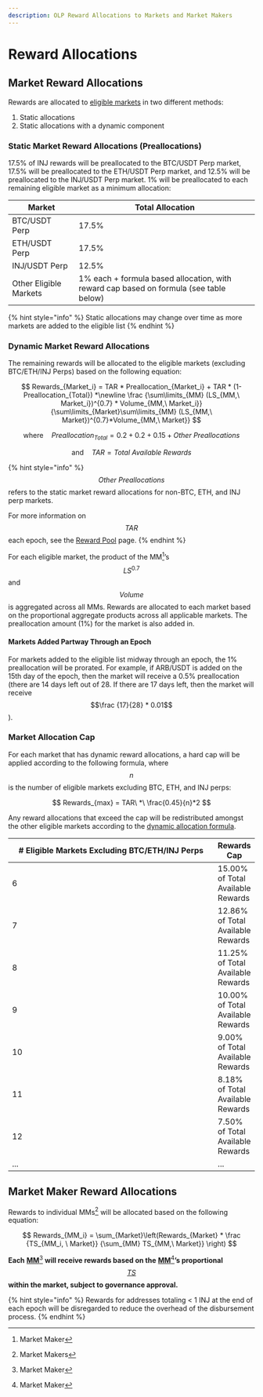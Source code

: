 ```yaml
---
description: OLP Reward Allocations to Markets and Market Makers
---
```


# Reward Allocations

## Market Reward Allocations

Rewards are allocated to [eligible markets](eligible-markets.md) in two different methods:

1. Static allocations
2. Static allocations with a dynamic component

### Static Market Reward Allocations (Preallocations)

17.5% of INJ rewards will be preallocated to the BTC/USDT Perp market, 17.5% will be preallocated to the ETH/USDT Perp market, and 12.5% will be preallocated to the INJ/USDT Perp market. 1% will be preallocated to each remaining eligible market as a minimum allocation:&#x20;

| Market                 | Total Allocation                                                                       |
| ---------------------- | -------------------------------------------------------------------------------------- |
| BTC/USDT Perp          | 17.5%                                                                                  |
| ETH/USDT Perp          | 17.5%                                                                                  |
| INJ/USDT Perp          | 12.5%                                                                                  |
| Other Eligible Markets | 1% each + formula based allocation, with reward cap based on formula (see table below) |

{% hint style="info" %}
Static allocations may change over time as more markets are added to the eligible list
{% endhint %}

### Dynamic Market Reward Allocations

The remaining rewards will be allocated to the eligible markets (excluding BTC/ETH/INJ Perps) based on the following equation:&#x20;

$$
Rewards_{Market_i} = TAR * Preallocation_{Market_i} + TAR * (1- Preallocation_{Total}) *\newline \frac {\sum\limits_{MM} (LS_{MM,\  Market_i})^{0.7} * Volume_{MM,\  Market_i}} {\sum\limits_{Market}\sum\limits_{MM} (LS_{MM,\ Market})^{0.7}*Volume_{MM,\ Market}}
$$

$$
\text{where} \quad Preallocation_{Total} = 0.2+0.2+0.15+Other\  Preallocations
$$

$$
\text{and} \quad TAR = Total\ Available\ Rewards
$$

{% hint style="info" %}
$$Other\ Preallocations$$ refers to the static market reward allocations for non-BTC, ETH, and INJ perp markets.

For more information on $$TAR$$ each epoch, see the [Reward Pool](../olp-rewards.md) page.
{% endhint %}

For each eligible market, the product of the MM[^1]’s $$LS^{0.7}$$ and $$Volume$$ is aggregated across all MMs. Rewards are allocated to each market based on the proportional aggregate products across all applicable markets. The preallocation amount (1%) for the market is also added in.&#x20;

#### Markets Added Partway Through an Epoch

For markets added to the eligible list midway through an epoch, the 1% preallocation will be prorated. For example, if ARB/USDT is added on the 15th day of the epoch, then the market will receive a 0.5% preallocation (there are 14 days left out of 28. If there are 17 days left, then the market will receive $$\frac {17}{28} * 0.01$$).

### Market Allocation Cap

For each market that has dynamic reward allocations, a hard cap will be applied according to the following formula, where $$n$$ is the number of eligible markets excluding BTC, ETH, and INJ perps:

$$
Rewards_{max} = TAR\ *\ \frac{0.45}{n}*2
$$

Any reward allocations that exceed the cap will be redistributed amongst the other eligible markets according to the [dynamic allocation formula](reward-allocations.md#dynamic-market-reward-allocations).

<table><thead><tr><th width="422"># Eligible Markets Excluding BTC/ETH/INJ Perps</th><th>Rewards Cap</th></tr></thead><tbody><tr><td>6</td><td>15.00% of Total Available Rewards</td></tr><tr><td>7</td><td>12.86% of Total Available Rewards</td></tr><tr><td>8</td><td>11.25% of Total Available Rewards</td></tr><tr><td>9</td><td>10.00% of Total Available Rewards</td></tr><tr><td>10</td><td>9.00% of Total Available Rewards</td></tr><tr><td>11</td><td>8.18% of Total Available Rewards</td></tr><tr><td>12</td><td>7.50% of Total Available Rewards</td></tr><tr><td>...</td><td>...</td></tr></tbody></table>

## Market Maker Reward Allocations

Rewards to individual MMs[^2] will be allocated based on the following equation:

$$
Rewards_{MM_i} = \sum_{Market}\left(Rewards_{Market} * \frac {TS_{MM_i, \ Market}} {\sum_{MM} TS_{MM,\ Market}} \right)
$$

**Each** [**MM**](#user-content-fn-3)[^3] **will receive rewards based on the** [**MM**](#user-content-fn-4)[^4]**’s proportional**[ $$TS$$ ](scoring-formula-methodology.md#total-score)**within the market, subject to governance approval.**&#x20;

{% hint style="info" %}
Rewards for addresses totaling < 1 INJ at the end of each epoch will be disregarded to reduce the overhead of the disbursement process.&#x20;
{% endhint %}

[^1]: Market Maker

[^2]: Market Makers

[^3]: Market Maker

[^4]: Market Maker
